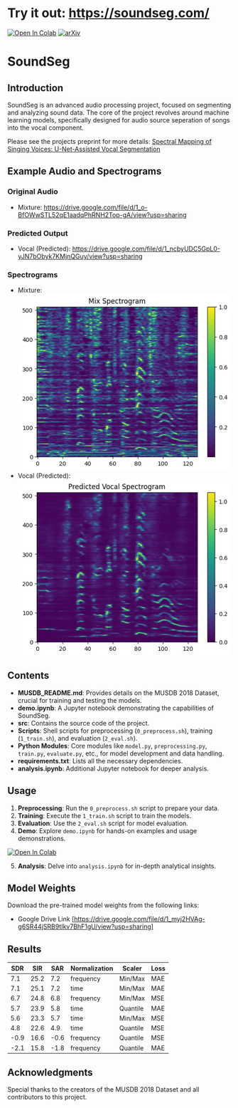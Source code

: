 # Try it out: https://soundseg.com/

[![Open In Colab](https://colab.research.google.com/assets/colab-badge.svg)](https://colab.research.google.com/github/mbrotos/SoundSeg/blob/main/demo.ipynb)
[![arXiv](https://img.shields.io/badge/arXiv-2405.20059-b31b1b.svg)](https://arxiv.org/abs/2405.20059)

# SoundSeg

## Introduction
SoundSeg is an advanced audio processing project, focused on segmenting and analyzing sound data. The core of the project revolves around machine learning models, specifically designed for audio source seperation of songs into the vocal component.

Please see the projects preprint for more details: [Spectral Mapping of Singing Voices: U-Net-Assisted Vocal Segmentation](https://arxiv.org/abs/2405.20059)

## Example Audio and Spectrograms

### Original Audio
- Mixture: https://drive.google.com/file/d/1_o-BfOWwSTL52qE1aadqPhRNH2Top-gA/view?usp=sharing

### Predicted Output
- Vocal (Predicted): https://drive.google.com/file/d/1_ncbyUDC5GpL0-yJN7bObyk7KMjnQGuy/view?usp=sharing

### Spectrograms
- Mixture: <br/>
![Mixture Spectrogram](assets/jimi_mix_spec.png)
- Vocal (Predicted): <br/>
![Vocal Spectrogram](assets/jimi_pred_vocal_spec.png)

## Contents
- **MUSDB_README.md**: Provides details on the MUSDB 2018 Dataset, crucial for training and testing the models.
- **demo.ipynb**: A Jupyter notebook demonstrating the capabilities of SoundSeg.
- **src**: Contains the source code of the project.
- **Scripts**: Shell scripts for preprocessing (`0_preprocess.sh`), training (`1_train.sh`), and evaluation (`2_eval.sh`).
- **Python Modules**: Core modules like `model.py`, `preprocessing.py`, `train.py`, `evaluate.py`, etc., for model development and data handling.
- **requirements.txt**: Lists all the necessary dependencies.
- **analysis.ipynb**: Additional Jupyter notebook for deeper analysis.

## Usage

1. **Preprocessing**: Run the `0_preprocess.sh` script to prepare your data.
2. **Training**: Execute the `1_train.sh` script to train the models.
3. **Evaluation**: Use the `2_eval.sh` script for model evaluation.
4. **Demo**: Explore `demo.ipynb` for hands-on examples and usage demonstrations.

[![Open In Colab](https://colab.research.google.com/assets/colab-badge.svg)](https://colab.research.google.com/github/mbrotos/SoundSeg/blob/main/demo.ipynb)

5. **Analysis**: Delve into `analysis.ipynb` for in-depth analytical insights.

## Model Weights

Download the pre-trained model weights from the following links:
- Google Drive Link [https://drive.google.com/file/d/1_myj2HVAg-g6SR44jSRB9tIkv7BhF1gU/view?usp=sharing]

## Results

| **SDR** | **SIR** | **SAR** | **Normalization** | **Scaler** | **Loss** |
|---------|---------|---------|-------------------|------------|----------|
| 7.1     | 25.2    | 7.2     | frequency         | Min/Max    | MAE      |
| 7.1     | 25.1    | 7.2     | time              | Min/Max    | MAE      |
| 6.7     | 24.8    | 6.8     | frequency         | Min/Max    | MSE      |
| 5.7     | 23.9    | 5.8     | time              | Quantile   | MAE      |
| 5.6     | 23.3    | 5.7     | time              | Min/Max    | MSE      |
| 4.8     | 22.6    | 4.9     | time              | Quantile   | MSE      |
| -0.9    | 16.6    | -0.6    | frequency         | Quantile   | MSE      |
| -2.1    | 15.8    | -1.8    | frequency         | Quantile   | MAE      |


## Acknowledgments

Special thanks to the creators of the MUSDB 2018 Dataset and all contributors to this project.
